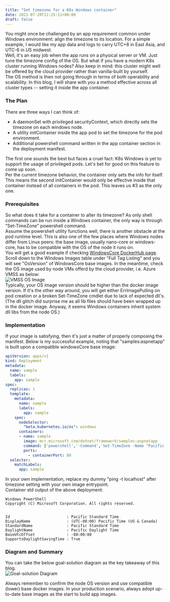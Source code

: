 ```yaml
---
title: "Set timezone for a K8s Windows container"
date: 2021-07-20T11:25:11+08:00
draft: false
---
```

You might once be challenged by an app requirement common under Windows environment: align the timezone to its location. For a simple example, I would like my app data and logs to carry UTC+8 in East Asia, and UTC-6 in US midwest.  
Well, it's an easy job when the app runs on a physical server or VM. Just tune the timezone config of the OS. But what if you have a modern K8s cluster running Windows nodes? Also keep in mind: this cluster might well be offered by the cloud provider rather than vanilla-built by yourself.  
The OS method is then not going through in terms of both operability and scalability. In this blog, I will share with you a method effective across all cluster types -- setting it inside the app container.
### The Plan
There are three ways I can think of:
- A daemonSet with privileged securityContext, which directly sets the timezone on each windows node.
- A utility initContainer inside the app pod to set the timezone for the pod environment.
- Additional powershell command written in the app container section in the deployment manifest.

The first one sounds the best but faces a cruel fact: K8s Windows is yet to support the usage of privileged pods. Let's bet for good on this feature to come up soon.  
Per the current timezone behavior, the container only sets the info for itself. This means the second initContainer would only be effective inside that container instead of all containers in the pod. This leaves us #3 as the only one.  
### Prerequisites
So what does it take for a container to alter its timezone? As only shell commands can be run inside a Windows container, the only way is through "Set-TimeZone" powershell command.  
Assume the powershell utility functions well, there is another obstacle at the pod runtime level. This is also one of the few places where Windows nodes differ from Linux peers: the base image, usually nano-core or windows-core, has to be compatible with the OS of the node it runs on.  
You will get a good example if checking [WindowsCore DockerHub page](https://hub.docker.com/_/microsoft-windows-servercore). Scroll down to the Windows Images table under "Full Tag Listing" and you will see "OsVersion" of WindowsCore base images. In the meantime, check the OS image used by node VMs offerd by the cloud provider, i.e. Azure VMSS as below:  
![VMSS OS Image](/img/aks-vmss-img.png)  
Typically, your OS image version should be higher than the docker image version. If it's the other way around, you will get either ErrImagePulling on pod creation or a broken Set-TimeZone cmdlet due to lack of expected dll's.  
(The dll glitch did surprise me as all lib files should have been wrapped up in the docker image. Anyway, it seems Windows containers inherit system dll libs from the node OS.)
### Implementation
If your image is satisfying, then it's just a matter of properly composing the manifest. Below is my successful example, noting that "samples:aspnetapp" is built upon a compatible windowsCore base image:
```yaml
apiVersion: apps/v1
kind: Deployment
metadata:
  name: sample
  labels:
    app: sample
spec:
  replicas: 1
  template:
    metadata:
      name: sample
      labels:
        app: sample
    spec:
      nodeSelector:
        "beta.kubernetes.io/os": windows
      containers:
      - name: sample
        image: mcr.microsoft.com/dotnet/framework/samples:aspnetapp
        command: ['powershell','-Command','Set-TimeZone -Name "Pacific Standard Time";Get-TimeZone;ping -t localhost']
        ports:
          - containerPort: 80
  selector:
    matchLabels:
      app: sample
```
In your own implementation, replace my dummy "ping -t localhost" after timezone setting with your own image entrypoint.  
Container std output of the above deployment:
```
Windows PowerShell
Copyright (C) Microsoft Corporation. All rights reserved.


Id                         : Pacific Standard Time
DisplayName                : (UTC-08:00) Pacific Time (US & Canada)
StandardName               : Pacific Standard Time
DaylightName               : Pacific Daylight Time
BaseUtcOffset              : -08:00:00
SupportsDaylightSavingTime : True

```
### Diagram and Summary
You can take the below goal-solution diagram as the key takeaway of this blog.  
![Goal-solution Diagram](/img/win-container-settz-diagram.png)

Always remember to confirm the node OS version and use compatible (lower) base docker images. In your production scenario, always adopt up-to-date base images as the start to build app images.  